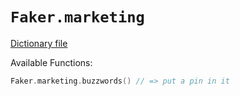 # `Faker.marketing`

[Dictionary file](../src/main/resources/locales/en/marketing.yml)

Available Functions:  
```kotlin
Faker.marketing.buzzwords() // => put a pin in it
```
